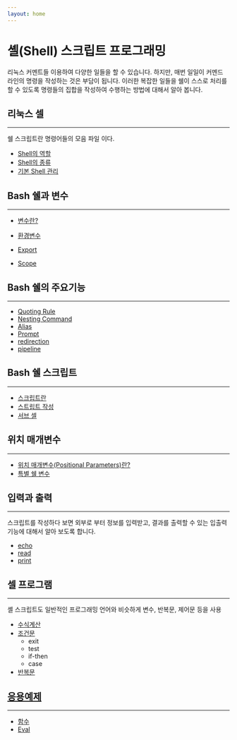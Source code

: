 ```yaml
---
layout: home
---
```


# 셸(Shell) 스크립트 프로그래밍
리눅스 커멘트들 이용하여 다양한 일들을 할 수 있습니다. 하지만, 매번 일일이 커멘드 라인의 명령을 작성하는 것은 부담이 됩니다. 이러한 복잡한 일들을 쉘이 스스로 처리를 할 수 있도록 명령들의 집합을 작성하여 수행하는 방법에 대해서 알아 봅니다. 

## 리눅스 셀
---
쉘 스크립트란 명령어들의 모음 파일 이다.

* [Shell의 역할](shell)
* [Shell의 종류](shell)
* [기본 Shell 관리](shell)


## Bash 쉘과 변수
---
* [변수란?](var)
* [환경변수](var)

* [Export](export)
* [Scope](scope)

## Bash 쉘의 주요기능
---
* [Quoting Rule](rules)
* [Nesting Command](rules)
* [Alias](rules)
* [Prompt](rules)
* [redirection](rules)
* [pipeline](rules)


## Bash 쉘 스크립트
---
* [스크립트란](script)
* [스트립트 작성](script)
* [서브 셀](script)


## 위치 매개변수
---
* [위치 매개변수(Positional Parameters)란?](args)
* [특별 쉘 변수](args)


## 입력과 출력
---
스크립트를 작성하다 보면 외부로 부터 정보를 입력받고, 결과를 출력할 수 있는 입출력 기능에 대해서 알아 보도록 합니다.
* [echo](io)
* [read](io)
* [print](printf)


## 셀 프로그램
---
셸 스크립트도 일반적인 프로그래밍 언어와 비슷하게 변수, 반복문, 제어문 등을 사용
* [수식계산](cal)
* [조건문](if)
  - exit
  - test
  - if-then
  - case
* [반복문](loop)
 
## [응용예제](practice)
---
* [함수](function)
* [Eval](eval)


